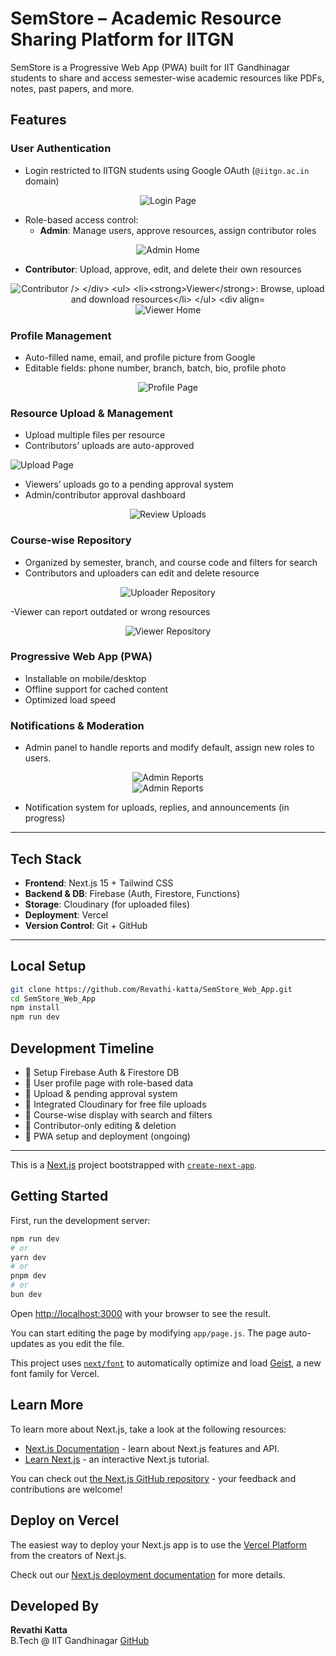 #  SemStore – Academic Resource Sharing Platform for IITGN

SemStore is a Progressive Web App (PWA) built for IIT Gandhinagar students to share and access semester-wise academic resources like PDFs, notes, past papers, and more.

##  Features

###  User Authentication
- Login restricted to IITGN students using Google OAuth (`@iitgn.ac.in` domain)
  
<div align="center">
  <img src="interfaceScreenshots/loginPage.png" alt="Login Page"/>
</div>

- Role-based access control:
  - **Admin**: Manage users, approve resources, assign contributor roles
<div align="center">
  <img src="interfaceScreenshots/adminHome.png" alt="Admin Home" />
</div>

  - **Contributor**: Upload, approve, edit, and delete their own resources
<div align="center">
  <img src="interfaceScreenshots/contributorHome.png" alt="Contributor />
</div>    
  
  - **Viewer**: Browse, upload and download resources
<div align="center">
  <img src="interfaceScreenshots/viewerHome.png" alt="Viewer Home"/>
</div>



###  Profile Management
- Auto-filled name, email, and profile picture from Google
- Editable fields: phone number, branch, batch, bio, profile photo
<div align="center">
  <img src="interfaceScreenshots/profilePage.png" alt="Profile Page"/ >
</div>

###  Resource Upload & Management
- Upload multiple files per resource
- Contributors’ uploads are auto-approved
<div style="display: flex; flex-wrap: nowrap; overflow-x: auto; gap: 12px;">
<div align="center">
  <img src="interfaceScreenshots/UploadPage.png" alt="Upload Page"/>
</div>
</div>

- Viewers’ uploads go to a pending approval system
- Admin/contributor approval dashboard
<div align="center">
  <img src="interfaceScreenshots/reviewUploads.png" alt="Review Uploads"/>
</div>

###  Course-wise Repository
- Organized by semester, branch, and course code and filters for search
- Contributors and uploaders can edit and delete resource
<div align="center">
  <img src="interfaceScreenshots/uploaderRepository.png" alt="Uploader Repository"/ >
</div>

-Viewer can report outdated or wrong resources
<div align="center">
  <img src="interfaceScreenshots/viewerRepository.png" alt="Viewer Repository"/>
</div>

###  Progressive Web App (PWA)
- Installable on mobile/desktop
- Offline support for cached content
- Optimized load speed

###  Notifications & Moderation 
- Admin panel to handle reports and modify default, assign new roles to users.
<div align="center">
  <img src="interfaceScreenshots/adminReports.png" alt="Admin Reports"/>
</div>

<div align="center">
  <img src="interfaceScreenshots/adminUsersTab.png" alt="Admin Reports"/>
</div>

- Notification system for uploads, replies, and announcements (in progress)

---

## Tech Stack

- **Frontend**: Next.js 15 + Tailwind CSS
- **Backend & DB**: Firebase (Auth, Firestore, Functions)
- **Storage**: Cloudinary (for uploaded files)
- **Deployment**: Vercel
- **Version Control**: Git + GitHub

---

##  Local Setup

```bash
git clone https://github.com/Revathi-katta/SemStore_Web_App.git
cd SemStore_Web_App
npm install
npm run dev
```


##  Development Timeline

- 🔹 Setup Firebase Auth & Firestore DB
- 🔹 User profile page with role-based data
- 🔹 Upload & pending approval system
- 🔹 Integrated Cloudinary for free file uploads
- 🔹 Course-wise display with search and filters
- 🔹 Contributor-only editing & deletion
- 🔹 PWA setup and deployment (ongoing)

---
This is a [Next.js](https://nextjs.org) project bootstrapped with [`create-next-app`](https://github.com/vercel/next.js/tree/canary/packages/create-next-app).

## Getting Started

First, run the development server:

```bash
npm run dev
# or
yarn dev
# or
pnpm dev
# or
bun dev
```

Open [http://localhost:3000](http://localhost:3000) with your browser to see the result.

You can start editing the page by modifying `app/page.js`. The page auto-updates as you edit the file.

This project uses [`next/font`](https://nextjs.org/docs/app/building-your-application/optimizing/fonts) to automatically optimize and load [Geist](https://vercel.com/font), a new font family for Vercel.

## Learn More

To learn more about Next.js, take a look at the following resources:

- [Next.js Documentation](https://nextjs.org/docs) - learn about Next.js features and API.
- [Learn Next.js](https://nextjs.org/learn) - an interactive Next.js tutorial.

You can check out [the Next.js GitHub repository](https://github.com/vercel/next.js) - your feedback and contributions are welcome!

## Deploy on Vercel

The easiest way to deploy your Next.js app is to use the [Vercel Platform](https://vercel.com/new?utm_medium=default-template&filter=next.js&utm_source=create-next-app&utm_campaign=create-next-app-readme) from the creators of Next.js.

Check out our [Next.js deployment documentation](https://nextjs.org/docs/app/building-your-application/deploying) for more details.



##  Developed By

**Revathi Katta**  
B.Tech @ IIT Gandhinagar
[GitHub](https://github.com/Revathi-katta)

